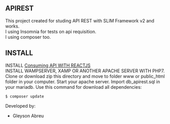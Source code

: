 ## APIREST
This project created for studing API REST with SLIM Framework v2 and works.<br>
I using Insomnia for tests on api requisition.<br>
I using composer too.<br>

## INSTALL
INSTALL [Consuming API WITH REACTJS](https://github.com/gleysonabreu/apirest-react)<br>
INSTALL WAMPSERVER, XAMP OR ANOTHER APACHE SERVER WITH PHP7.
Clone or download zip this directory and move to folder www or public_html folder in your computer.
Start your apache server.
Import db_apirest.sql in your mariadb.
Use this command for download all dependencies:
```
$ composer update
```

Developed by:
- Gleyson Abreu